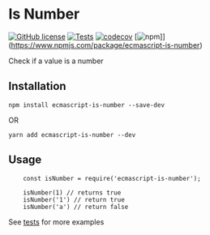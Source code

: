 # Is Number

[![GitHub license](https://img.shields.io/github/license/varora1406/ecmascript-is-number?style=flat)](https://github.com/varora1406/ecmascript-is-number/blob/master/LICENSE) [![Tests](https://github.com/varora1406/ecmascript-is-number/workflows/CI/badge.svg)](https://github.com/varora1406/ecmascript-is-number/actions) [![codecov](https://codecov.io/gh/varora1406/ecmascript-is-number/branch/master/graph/badge.svg)](https://codecov.io/gh/varora1406/ecmascript-is-number) [![npm](https://img.shields.io/npm/v/ecmascript-is-number)]](https://www.npmjs.com/package/ecmascript-is-number)

Check if a value is a number

## Installation

```
npm install ecmascript-is-number --save-dev
```

OR

```
yarn add ecmascript-is-number --dev
```

## Usage

```
    const isNumber = require('ecmascript-is-number');

    isNumber(1) // returns true
    isNumber('1') // return true
    isNumber('a') // return false
```

See [tests](https://github.com/varora1406/ecmascript-is-number/blob/af4a45f7f2e297ce673c15be9f97529f8abcfb29/lib/index.test.js) for more examples
